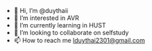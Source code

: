 - 👋 Hi, I’m @duythaii
- 👀 I’m interested in AVR
- 🌱 I’m currently learning in HUST
- 💞️ I’m looking to collaborate on selfstudy
- 📫 How to reach me lduythai2301@gmail.com

<!---
duythaii/duythaii is a ✨ special ✨ repository because its `README.md` (this file) appears on your GitHub profile.
You can click the Preview link to take a look at your changes.
--->
